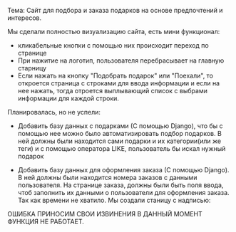 Тема: Сайт для подбора и заказа подарков на основе предпочтений и интересов.

Мы сделали полностью визуализацию сайта, есть мини функционал: 
- кликабельные кнопки с помощью них происходит переход по странице
- При нажитие на логотип, пользователя перебрасывает на главную старницу
- Если нажать на кнопку "Подобрать подарок" или "Поехали", то откроется
страница с строками для ввода информации и если на нее нажать, тогда отроется
выплывающий список с выбрами информации для каждой строки.

Планировалась, но не успели:
- Добавить базу данных с подарками (С помощью Django), что бы с помощью нее
можно было автоматизировать подбор подарков. В ней должны были находится сами
подарки и их категории(или же теги) и с помощью оператора LIKE, пользователь
бы искал нужный подарок

- Добавить базу данных для оформления заказа (С помощью Django).
В ней должны были находится номера заказов с данными пользователя.
На странице заказа, должны были быть поля ввода, чтоб заполнить
их данными о пользователи для оформления заказа.
Так как времени не хватило. Мы создали станицу с надписью:

ОШИБКА ПРИНОСИМ СВОИ ИЗВИНЕНИЯ В ДАННЫЙ МОМЕНТ ФУНКЦИЯ НЕ РАБОТАЕТ.
